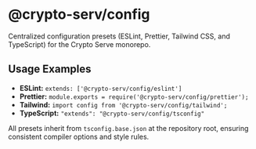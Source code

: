 # @crypto-serv/config

Centralized configuration presets (ESLint, Prettier, Tailwind CSS, and TypeScript) for the Crypto Serve monorepo.

## Usage Examples
- **ESLint:** `extends: ['@crypto-serv/config/eslint']`
- **Prettier:** `module.exports = require('@crypto-serv/config/prettier');`
- **Tailwind:** `import config from '@crypto-serv/config/tailwind';`
- **TypeScript:** `"extends": "@crypto-serv/config/tsconfig"`

All presets inherit from `tsconfig.base.json` at the repository root, ensuring consistent compiler options and style rules.
